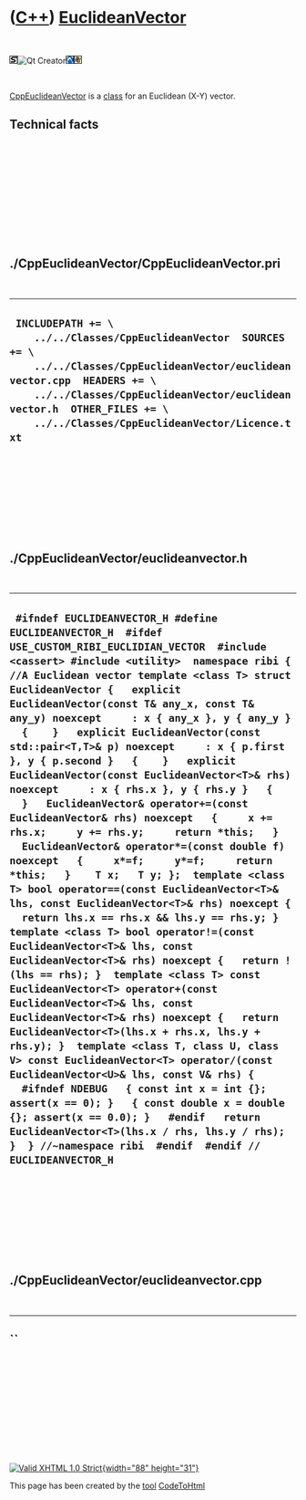 



 

 

 

 

 

([C++](Cpp.htm)) [EuclideanVector](CppEuclideanVector.htm)
==========================================================

 

![STL](PicStl.png)![Qt
Creator](PicQtCreator.png)![Lubuntu](PicLubuntu.png)![Windows](PicWindows.png)

 

[CppEuclideanVector](CppEuclideanVector.htm) is a [class](CppClass.htm)
for an Euclidean (X-Y) vector.

Technical facts
---------------

 

 

 

 

 

 

./CppEuclideanVector/CppEuclideanVector.pri
-------------------------------------------

 

  -------------------------------------------------------------------------------------------------------------------------------------------------------------------------------------------------------------------------------------------------------------------------
  ` INCLUDEPATH += \     ../../Classes/CppEuclideanVector  SOURCES += \     ../../Classes/CppEuclideanVector/euclideanvector.cpp  HEADERS += \     ../../Classes/CppEuclideanVector/euclideanvector.h  OTHER_FILES += \     ../../Classes/CppEuclideanVector/Licence.txt`
  -------------------------------------------------------------------------------------------------------------------------------------------------------------------------------------------------------------------------------------------------------------------------

 

 

 

 

 

./CppEuclideanVector/euclideanvector.h
--------------------------------------

 

  ------------------------------------------------------------------------------------------------------------------------------------------------------------------------------------------------------------------------------------------------------------------------------------------------------------------------------------------------------------------------------------------------------------------------------------------------------------------------------------------------------------------------------------------------------------------------------------------------------------------------------------------------------------------------------------------------------------------------------------------------------------------------------------------------------------------------------------------------------------------------------------------------------------------------------------------------------------------------------------------------------------------------------------------------------------------------------------------------------------------------------------------------------------------------------------------------------------------------------------------------------------------------------------------------------------------------------------------------------------------------------------------------------------------------------------------------------------------------------------------------------------------------------------------------------------------------------------------------------------------------------------------------------------------------------------
  ` #ifndef EUCLIDEANVECTOR_H #define EUCLIDEANVECTOR_H  #ifdef USE_CUSTOM_RIBI_EUCLIDIAN_VECTOR  #include <cassert> #include <utility>  namespace ribi {  //A Euclidean vector template <class T> struct EuclideanVector {   explicit EuclideanVector(const T& any_x, const T& any_y) noexcept     : x { any_x }, y { any_y }   {    }   explicit EuclideanVector(const std::pair<T,T>& p) noexcept     : x { p.first }, y { p.second }   {    }   explicit EuclideanVector(const EuclideanVector<T>& rhs) noexcept     : x { rhs.x }, y { rhs.y }   {    }   EuclideanVector& operator+=(const EuclideanVector& rhs) noexcept   {     x += rhs.x;     y += rhs.y;     return *this;   }   EuclideanVector& operator*=(const double f) noexcept   {     x*=f;     y*=f;     return *this;   }    T x;   T y; };  template <class T> bool operator==(const EuclideanVector<T>& lhs, const EuclideanVector<T>& rhs) noexcept {   return lhs.x == rhs.x && lhs.y == rhs.y; }  template <class T> bool operator!=(const EuclideanVector<T>& lhs, const EuclideanVector<T>& rhs) noexcept {   return !(lhs == rhs); }  template <class T> const EuclideanVector<T> operator+(const EuclideanVector<T>& lhs, const EuclideanVector<T>& rhs) noexcept {   return EuclideanVector<T>(lhs.x + rhs.x, lhs.y + rhs.y); }  template <class T, class U, class V> const EuclideanVector<T> operator/(const EuclideanVector<U>& lhs, const V& rhs) {   #ifndef NDEBUG   { const int x = int {}; assert(x == 0); }   { const double x = double {}; assert(x == 0.0); }   #endif   return EuclideanVector<T>(lhs.x / rhs, lhs.y / rhs); }  } //~namespace ribi  #endif  #endif // EUCLIDEANVECTOR_H`
  ------------------------------------------------------------------------------------------------------------------------------------------------------------------------------------------------------------------------------------------------------------------------------------------------------------------------------------------------------------------------------------------------------------------------------------------------------------------------------------------------------------------------------------------------------------------------------------------------------------------------------------------------------------------------------------------------------------------------------------------------------------------------------------------------------------------------------------------------------------------------------------------------------------------------------------------------------------------------------------------------------------------------------------------------------------------------------------------------------------------------------------------------------------------------------------------------------------------------------------------------------------------------------------------------------------------------------------------------------------------------------------------------------------------------------------------------------------------------------------------------------------------------------------------------------------------------------------------------------------------------------------------------------------------------------------

 

 

 

 

 

./CppEuclideanVector/euclideanvector.cpp
----------------------------------------

 

  ----
  ``
  ----

 

 

 

 

 





 

[![Valid XHTML 1.0 Strict](valid-xhtml10.png){width="88"
height="31"}](http://validator.w3.org/check?uri=referer)

This page has been created by the [tool](Tools.htm)
[CodeToHtml](ToolCodeToHtml.htm)
